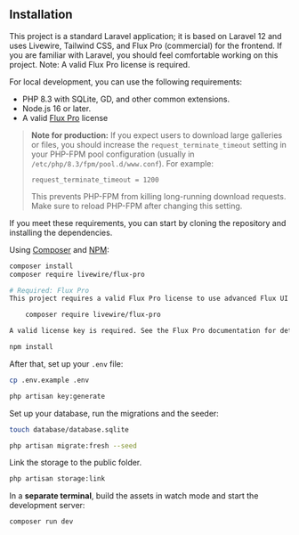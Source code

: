 ## Installation

This project is a standard Laravel application; it is based on Laravel 12 and uses Livewire, Tailwind CSS, and Flux Pro (commercial) for the frontend. If you are familiar with Laravel, you should feel comfortable working on this project. Note: A valid Flux Pro license is required.

For local development, you can use the following requirements:

- PHP 8.3 with SQLite, GD, and other common extensions.
- Node.js 16 or later.
- A valid [Flux Pro](https://fluxui.dev/pricing) license

> **Note for production:**
> If you expect users to download large galleries or files, you should increase the `request_terminate_timeout` setting in your PHP-FPM pool configuration (usually in `/etc/php/8.3/fpm/pool.d/www.conf`).
> For example:
>
> ```
> request_terminate_timeout = 1200
> ```
>
> This prevents PHP-FPM from killing long-running download requests. Make sure to reload PHP-FPM after changing this setting.

If you meet these requirements, you can start by cloning the repository and installing the dependencies.

Using [Composer](https://getcomposer.org) and [NPM](https://www.npmjs.com):

```bash
composer install
composer require livewire/flux-pro

# Required: Flux Pro
This project requires a valid Flux Pro license to use advanced Flux UI components. You must install the commercial package:

    composer require livewire/flux-pro

A valid license key is required. See the Flux Pro documentation for details on obtaining and configuring your license.

npm install
```

After that, set up your `.env` file:

```bash
cp .env.example .env

php artisan key:generate
```

Set up your database, run the migrations and the seeder:

```bash
touch database/database.sqlite

php artisan migrate:fresh --seed
```

Link the storage to the public folder.

```bash
php artisan storage:link
```

In a **separate terminal**, build the assets in watch mode and start the development server:

```bash
composer run dev
```
